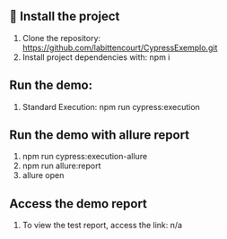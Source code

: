 ## 🚀 Install the project

1. Clone the repository: https://github.com/labittencourt/CypressExemplo.git
2. Install project dependencies with: npm i

## Run the demo:

1. Standard Execution: npm run cypress:execution

## Run the demo with allure report

   1. npm run cypress:execution-allure
   2. npm run allure:report
   3. allure open

## Access the demo report

1. To view the test report, access the link: n/a
